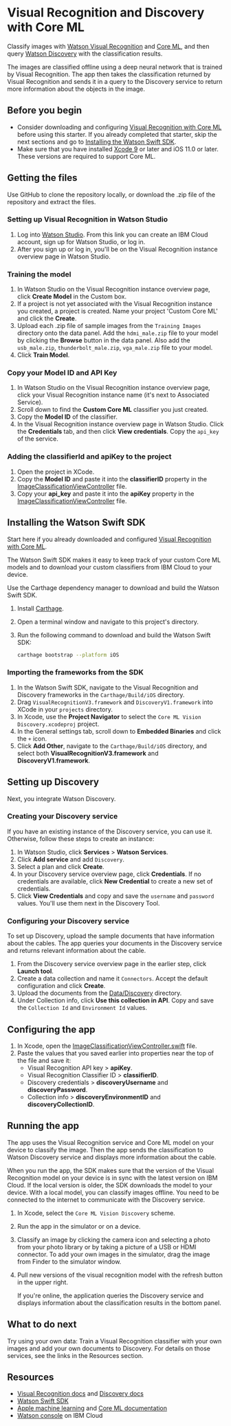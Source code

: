 # Visual Recognition and Discovery with Core ML

Classify images with [Watson Visual Recognition][vizreq] and [Core ML][core_ml], and then query [Watson Discovery][discovery] with the classification results.

The images are classified offline using a deep neural network that is trained by Visual Recognition. The app then takes the classification returned by Visual Recognition and sends it in a query to the Discovery service to return more information about the objects in the image.

## Before you begin
- Consider downloading and configuring [Visual Recognition with Core ML][vizreq_with_coreml] before using this starter. If you already completed that starter, skip the next sections and go to [Installing the Watson Swift SDK](#installing-the-watson-swift-sdk).
- Make sure that you have installed [Xcode 9][xcode_download] or later and iOS 11.0 or later. These versions are required to support Core ML.

## Getting the files
Use GitHub to clone the repository locally, or download the .zip file of the repository and extract the files.

### Setting up Visual Recognition in Watson Studio
1.  Log into [Watson Studio][watson_studio_visrec_tooling]. From this link you can create an IBM Cloud account, sign up for Watson Studio, or log in.
1.  After you sign up or log in, you'll be on the Visual Recognition instance overview page in Watson Studio.

### Training the model
1.  In Watson Studio on the Visual Recognition instance overview page, click **Create Model** in the Custom box.
1.  If a project is not yet associated with the Visual Recognition instance you created, a project is created. Name your project 'Custom Core ML' and click the **Create**.
1.  Upload each .zip file of sample images from the `Training Images` directory onto the data panel. Add the `hdmi_male.zip` file to your model by clicking the **Browse** button in the data panel. Also add the `usb_male.zip`, `thunderbolt_male.zip`, `vga_male.zip` file to your model.
1.  Click **Train Model**.

### Copy your Model ID and API Key
1.  In Watson Studio on the Visual Recognition instance overview page, click your Visual Recognition instance name (it's next to Associated Service). 
1.  Scroll down to find the **Custom Core ML** classifier you just created. 
1.  Copy the **Model ID** of the classifier.
1.  In the Visual Recognition instance overview page in Watson Studio. Click the **Credentials** tab, and then click **View credentials**. Copy the `api_key` of the service.

### Adding the classifierId and apiKey to the project
1.  Open the project in XCode.
1.  Copy the **Model ID** and paste it into the **classifierID** property in the [ImageClassificationViewController](../master/Core%20ML%20Vision%20With%20Discovery/Core%20ML%20Vision%Discovery/ImageClassificationViewController.swift) file.
1.  Copy your **api_key** and paste it into the **apiKey** property in the [ImageClassificationViewController](../master/Core%20ML%20Vision%20With%20Discovery/Core%20ML%20Vision%Discovery/ImageClassificationViewController.swift) file.

## Installing the Watson Swift SDK
Start here if you already downloaded and configured [Visual Recognition with Core ML][vizreq_with_coreml].

The Watson Swift SDK makes it easy to keep track of your custom Core ML models and to download your custom classifiers from IBM Cloud to your device.

Use the Carthage dependency manager to download and build the Watson Swift SDK.

1.  Install [Carthage](https://github.com/Carthage/Carthage#installing-carthage).
1.  Open a terminal window and navigate to this project's directory.
1.  Run the following command to download and build the Watson Swift SDK:

    ```bash
    carthage bootstrap --platform iOS
    ```

### Importing the frameworks from the SDK

1.  In the Watson Swift SDK, navigate to the Visual Recognition and Discovery frameworks in the `Carthage/Build/iOS` directory.
1.  Drag `VisualRecognitionV3.framework` and `DiscoveryV1.framework` into XCode in your `projects` directory.
1.  In Xcode, use the **Project Navigator** to select the `Core ML Vision Discovery.xcodeproj` project.
1.  In the General settings tab, scroll down to **Embedded Binaries** and click the `+` icon.
1.  Click **Add Other**, navigate to the `Carthage/Build/iOS` directory, and select both **VisualRecognitionV3.framework** and **DiscoveryV1.framework**.

## Setting up Discovery
Next, you integrate Watson Discovery.

### Creating your Discovery service
If you have an existing instance of the Discovery service, you can use it. Otherwise, follow these steps to create an instance:

1.  In Watson Studio, click **Services** > **Watson Services**. 
1.  Click **Add service** and add `Discovery`.
1.  Select a plan and click **Create**. 
1.  In your Discovery service overview page, click **Credentials**. If no credentials are available, click **New Credential** to create a new set of credentials.
1.  Click **View Credentials** and copy and save the `username` and `password` values. You'll use them next in the Discovery Tool.

### Configuring your Discovery service
To set up Discovery, upload the sample documents that have information about the cables. The app queries your documents in the Discovery service and returns relevant information about the cable.

1.  From the Discovery service overview page in the earlier step, click **Launch tool**.
1.  Create a data collection and name it `Connectors`. Accept the default configuration and click **Create**.
1.  Upload the documents from the [Data/Discovery](../master/Data/Discovery) directory.
1.  Under Collection info, click **Use this collection in API**. Copy and save the `Collection Id` and  `Environment Id` values.

## Configuring the app

1.  In Xcode, open the [ImageClassificationViewController.swift](../master/Core%20ML%20Vision%20Discovery/ImageClassificationViewController.swift) file.
1.  Paste the values that you saved earlier into properties near the top of the file and save it:
    - Visual Recognition API key > **apiKey**.
    - Visual Recognition Classifier ID > **classifierID**.
    - Discovery credentials > **discoveryUsername** and **discoveryPassword**.
    - Collection info > **discoveryEnvironmentID** and **discoveryCollectionID**.

## Running the app
The app uses the Visual Recognition service and Core ML model on your device to classify the image. Then the app sends the classification to Watson Discovery service and displays more information about the cable.

When you run the app, the SDK makes sure that the version of the Visual Recognition model on your device is in sync with the latest version on IBM Cloud. If the local version is older, the SDK downloads the model to your device. With a local model, you can classify images offline. You need to be connected to the internet to communicate with the Discovery service.

1.  In Xcode, select the `Core ML Vision Discovery` scheme.
1.  Run the app in the simulator or on a device.
1.  Classify an image by clicking the camera icon and selecting a photo from your photo library or by taking a picture of a USB or HDMI connector. To add your own images in the simulator, drag the image from Finder to the simulator window.
1. Pull new versions of the visual recognition model with the refresh button in the upper right.

    If you're online, the application queries the Discovery service and displays information about the classification results in the bottom panel.

## What to do next

Try using your own data: Train a Visual Recognition classifier with your own images and add your own documents to Discovery. For details on those services, see the links in the Resources section.

## Resources

- [Visual Recognition docs](https://console.bluemix.net/docs/services/visual-recognition/getting-started.html) and [Discovery docs](https://console.bluemix.net/docs/services/discovery/getting-started-tool.html)
- [Watson Swift SDK](https://github.com/watson-developer-cloud/swift-sdk)
- [Apple machine learning][core_ml] and [Core ML documentation](https://developer.apple.com/documentation/coreml)
- [Watson console](https://bluemix.net/developer/watson) on IBM Cloud

[vizreq]: https://www.ibm.com/watson/services/visual-recognition/
[discovery]: https://www.ibm.com/watson/services/discovery/
[core_ml]: https://developer.apple.com/machine-learning/
[vizreq_with_coreml]: https://github.com/watson-developer-cloud/visual-recognition-coreml/
[vizreq_tooling]: https://watson-visual-recognition.ng.bluemix.net/
[xcode_download]: https://developer.apple.com/xcode/downloads/
[watson_studio_visrec_tooling]: https://dataplatform.ibm.com/registration/stepone?target=watson_vision_combined&context=wdp&apps=watson_studio?cm_sp=WatsonPlatform-WatsonPlatform-_-OnPageNavCTA-IBMWatson_VisualRecognition-_-CoreMLGithub
